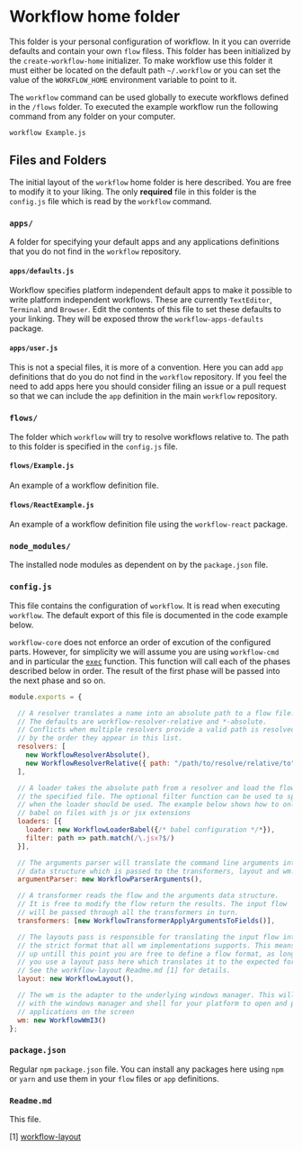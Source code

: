 # Workflow home folder

This folder is your personal configuration of workflow. In it you can override
defaults and contain your own `flow` filess. This folder has been initialized by
the `create-workflow-home` initializer. To make workflow use this folder it must
either be located on the default path `~/.workflow` or you can set the value of
the `WORKFLOW_HOME` environment variable to point to it.

The `workflow` command can be used globally to execute workflows defined in the
`/flows` folder. To executed the example workflow run the following command from
any folder on your computer.

```
workflow Example.js
```

## Files and Folders

The initial layout of the `workflow` home folder is here described. You
are free to modify it to your liking. The only **required** file in this
folder is the `config.js` file which is read by the `workflow` command.

### `apps/`
A folder for specifying your default apps and any applications definitions that
you do not find in the `workflow` repository.

#### `apps/defaults.js`
Workflow specifies platform independent default apps to make it possible to
write platform independent workflows. These are currently `TextEditor`,
`Terminal` and `Browser`. Edit the contents of this file to set these defaults
to your linking. They will be exposed throw the `workflow-apps-defaults` package.

#### `apps/user.js`
This is not a special files, it is more of a convention. Here you can add `app`
definitions that do you do not find in the `workflow` repository. If you feel
the need to add apps here you should consider filing an issue or a pull request
so that we can include the `app` definition in the main `workflow` repository.

### `flows/`
The folder which `workflow` will try to resolve workflows relative to. The path
to this folder is specified in the `config.js` file.

#### `flows/Example.js`
An example of a workflow definition file.

#### `flows/ReactExample.js`
An example of a workflow definition file using the `workflow-react` package.

### `node_modules/`
The installed node modules as dependent on by the `package.json` file.

### `config.js`
This file contains the configuration of `workflow`. It is read when executing
`workflow`. The default export of this file is documented in the code example
below.

`workflow-core` does not enforce an order of excution of the configured parts.
However, for simplicity we will assume you are using `workflow-cmd` and in particular
the [`exec`](https://github.com/havardh/workflow/blob/220805e61bc1deaaae44cac313edf9d7b720630f/packages/workflow-cmd/src/index.js#L20)
function. This function will call each of the phases described below in order.
The result of the first phase will be passed into the next phase and so on.

```javascript
module.exports = {

  // A resolver translates a name into an absolute path to a flow file.
  // The defaults are workflow-resolver-relative and *-absolute.
  // Conflicts when multiple resolvers provide a valid path is resolved
  // by the order they appear in this list.
  resolvers: [
    new WorkflowResolverAbsolute(),
    new WorkflowResolverRelative({ path: "/path/to/resolve/relative/to" })
  ],

  // A loader takes the absolute path from a resolver and load the flow from
  // the specified file. The optional filter function can be used to specify
  // when the loader should be used. The example below shows how to only run
  // babel on files with js or jsx extensions
  loaders: [{
    loader: new WorkflowLoaderBabel({/* babel configuration */*}),
    filter: path => path.match(/\.jsx?$/)
  }],

  // The arguments parser will translate the command line arguments into
  // data structure which is passed to the transformers, layout and wm.
  argumentParser: new WorkflowParserArguments(),

  // A transformer reads the flow and the arguments data structure.
  // It is free to modify the flow return the results. The input flow
  // will be passed through all the transformers in turn.
  transformers: [new WorkflowTransformerApplyArgumentsToFields()],

  // The layouts pass is responsible for translating the input flow into
  // the strict format that all wm implementations supports. This means that
  // up untill this point you are free to define a flow format, as long as
  // you use a layout pass here which translates it to the expected format.
  // See the workflow-layout Readme.md [1] for details.
  layout: new WorkflowLayout(),

  // The wm is the adapter to the underlying windows manager. This will communicate
  // with the windows manager and shell for your platform to open and position
  // applications on the screen
  wm: new WorkflowWmI3()
};
```

### `package.json`
Regular `npm` `package.json` file. You can install any packages here using
`npm` or `yarn` and use them in your `flow` files or `app` definitions.

### `Readme.md`
This file.

[1] [workflow-layout](https://github.com/havardh/workflow/tree/master/packages/workflow-layout)
